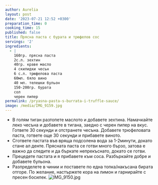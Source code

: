 ```yaml
---
author: Aurelia
layout: post
date: '2023-07-21 12:52 +0300'
preparation_time: 0
cooking_time: 15
published: false
title: Прясна паста с бурата и трюфелов сос
servings: '2'
ingredients:
  - |
    160гр. прясна паста
    2с.л. зехтин
    40гр. краве масло
    4 скилидки чесън
    6 с.л. трюфелова паста
    60мл. бяло вино
    40 мл. телешки бульон
    150-200гр. бурата
    сол 
    черен пипер 
permalink: /pryasna-pasta-s-burrata-i-truffle-sauce/
image: /media/IMG_9159.jpg
---
```

- В голям тиган разтопете маслото и добавете зехтина. Намачкайте леко чесъна и добавете в тигана, заедно с черен пипер на вкус. Гответе 30 секунди и отстранете чесъна. Добавете трюфеловата паста, гответе още 30 секунди и прибавете виното. 
- Сгответе пастата във вряща подсолена вода за 1-2минути, докато стане ал денте. Прясната паста се готви много бързо, затова е важно да следите и да бъркате непрекъснато, докато се готви. 
- Прецедете пастата и я прибавете към соса. Разбъркайте добре и добавете бульона. 
- Разпределете в чинии и поставете по една топка/накъсана бирата отгоре. По желание, настържете кора на лимон и гарнирайте с пресен босилек.
![IMG_9150.jpg]({{site.baseurl}}/media/IMG_9150.jpg)

